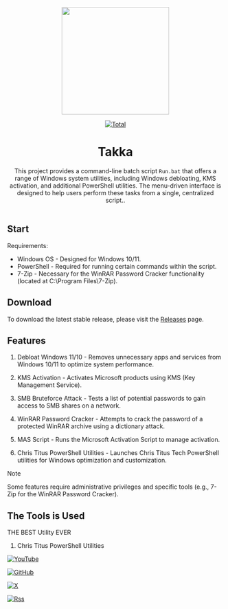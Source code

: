 <div align="center">
  <img src="file:///C:/Users/Nahh/Downloads/DALL·E%202024-10-30%2012.40.48%20-%20A%20high-resolution%20image%20with%20the%20text%20'Takka'%20in%20a%20simple,%20normal%20font%20style%20and%20a%20white%20color.%20The%20background%20is%20a%20clean,%20minimalistic%20black%20and%20whit.webp" height="250" />

[![Total](https://shields.io/github/downloads/rhunk/SnapEnhance/total?logo=Bookmeter&label=Downloads&logoColor=Green&color=Green)]([https://github.com/rhunk/snapenhance/releases](https://github.com/Nahh2/Takka/releases)) 

# Takka
This project provides a command-line batch script `Run.bat` that offers a range of Windows system utilities, including Windows debloating, KMS activation, and additional PowerShell utilities. The menu-driven interface is designed to help users perform these tasks from a single, centralized script..<br/><br/>
</div>

## Start
Requirements:
- Windows OS - Designed for Windows 10/11.
- PowerShell - Required for running certain commands within the script.
- 7-Zip - Necessary for the WinRAR Password Cracker functionality (located at C:\Program Files\7-Zip).


## Download
To download the latest stable release, please visit the [Releases](https://github.com/Nahh2/Takka/releases) page.<br/>


## Features
1. Debloat Windows 11/10 - Removes unnecessary apps and services from Windows 10/11 to optimize system performance.

3. KMS Activation - Activates Microsoft products using KMS (Key Management Service).

5. SMB Bruteforce Attack - Tests a list of potential passwords to gain access to SMB shares on a network.
 
7. WinRAR Password Cracker - Attempts to crack the password of a protected WinRAR archive using a dictionary attack.

9. MAS Script - Runs the Microsoft Activation Script to manage activation.

11. Chris Titus PowerShell Utilities - Launches Chris Titus Tech PowerShell utilities for Windows optimization and customization.



> [!Note]  
> Some features require administrative privileges and specific tools (e.g., 7-Zip for the WinRAR Password Cracker).

## The Tools is Used
THE BEST Utility EVER 
1. Chris Titus PowerShell Utilities

[![YouTube](https://img.shields.io/badge/YouTube-%23FF0000.svg?style=for-the-badge&logo=YouTube&logoColor=white)]([https://www.youtube.com/@christitustech)

[![GitHub](https://img.shields.io/badge/github-%23121011.svg?style=for-the-badge&logo=github&logoColor=white)]([https://www.youtube.com/@christitustech) 

[![X](https://img.shields.io/badge/X-%23000000.svg?style=for-the-badge&logo=X&logoColor=white)]([https://x.com/christitustech)

[![Rss](https://img.shields.io/badge/rss-F88900?style=for-the-badge&logo=rss&logoColor=white)](https://christitus.com/rss/)
